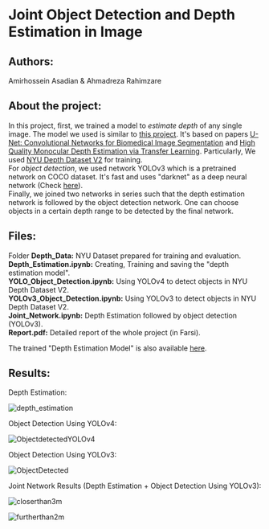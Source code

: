 # Joint Object Detection and Depth Estimation in Image

## Authors:
Amirhossein Asadian & Ahmadreza Rahimzare

## About the project:
In this project, first, we trained a model to *estimate depth* of any single image. The model we used is similar to [this project](https://github.com/siddinc/monocular_depth_estimation). It's based on papers [U-Net: Convolutional Networks for Biomedical Image Segmentation](https://arxiv.org/abs/1505.04597) and [High Quality Monocular Depth Estimation via Transfer Learning](https://arxiv.org/abs/1812.11941). Particularly, We used [NYU Depth Dataset V2](https://cs.nyu.edu/~silberman/datasets/nyu_depth_v2.html) for training.
<br> For *object detection*, we used network YOLOv3 which is a pretrained network on COCO dataset. It's fast and uses "darknet" as a deep neural network (Check [here](https://pjreddie.com/darknet/yolo/)).
<br> Finally, we joined two networks in series such that the depth estimation network is followed by the object detection network. One can choose objects in a 
certain depth range to be detected by the final network.

## Files:
Folder **Depth_Data:** NYU Dataset prepared for training and evaluation.
<br>**Depth_Estimation.ipynb:** Creating, Training and saving the "depth estimation model".
<br> **YOLO_Object_Detection.ipynb:** Using YOLOv4 to detect objects in NYU Depth Dataset V2. 
<br> **YOLOv3_Object_Detection.ipynb:** Using YOLOv3 to detect objects in NYU Depth Dataset V2. 
<br> **Joint_Network.ipynb:** Depth Estimation followed by object detection (YOLOv3).
<br> **Report.pdf:** Detailed report of the whole project (in Farsi).

The trained "Depth Estimation Model" is also available [here](https://drive.google.com/drive/folders/1WwH5J9C5vVoIhgFO5PQyHodTGwUvEqZu?usp=sharing).

## Results:

Depth Estimation:

![depth_estimation](https://user-images.githubusercontent.com/94138466/152656702-6dd3f833-c0c6-4d53-9cef-d9161e83aaa8.png)

Object Detection Using YOLOv4:

![ObjectdetectedYOLOv4](https://user-images.githubusercontent.com/94138466/152656708-c5cde1aa-b7a6-431a-af74-942d9b821f20.png)

Object Detection Using YOLOv3:

![ObjectDetected](https://user-images.githubusercontent.com/94138466/152656704-0db9fd94-9aa6-4427-89d7-177d8045d5e4.png)


Joint Network Results (Depth Estimation + Object Detection Using YOLOv3):

![closerthan3m](https://user-images.githubusercontent.com/94138466/152656712-3918a385-9cf6-4515-85f4-2cb7745cd889.png)

![furtherthan2m](https://user-images.githubusercontent.com/94138466/152656714-6c117daa-ab89-440a-8d17-ec8ba8eaa18b.png)


